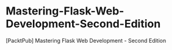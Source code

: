 # Mastering-Flask-Web-Development-Second-Edition
[PacktPub] Mastering Flask Web Development - Second Edition

